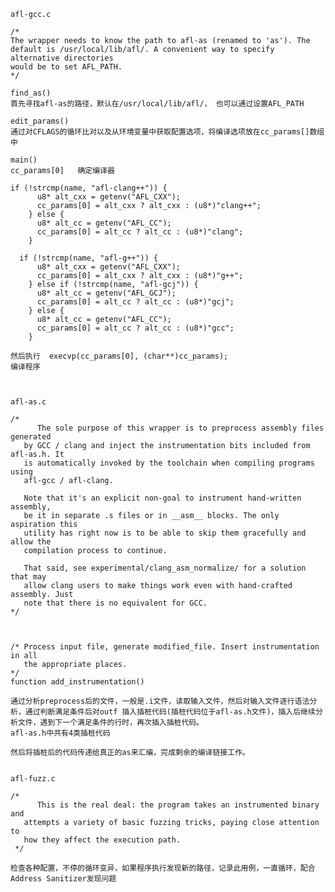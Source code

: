     afl-gcc.c

    /*
    The wrapper needs to know the path to afl-as (renamed to 'as'). The default is /usr/local/lib/afl/. A convenient way to specify alternative directories
    would be to set AFL_PATH.
    */

    find_as()
    首先寻找afl-as的路径，默认在/usr/local/lib/afl/， 也可以通过设置AFL_PATH

    edit_params()
    通过对CFLAGS的循环比对以及从环境变量中获取配置选项，将编译选项放在cc_params[]数组中

    main()
    cc_params[0]   确定编译器

    if (!strcmp(name, "afl-clang++")) {
          u8* alt_cxx = getenv("AFL_CXX");
          cc_params[0] = alt_cxx ? alt_cxx : (u8*)"clang++";
        } else {
          u8* alt_cc = getenv("AFL_CC");
          cc_params[0] = alt_cc ? alt_cc : (u8*)"clang";
        }

      if (!strcmp(name, "afl-g++")) {
          u8* alt_cxx = getenv("AFL_CXX");
          cc_params[0] = alt_cxx ? alt_cxx : (u8*)"g++";
        } else if (!strcmp(name, "afl-gcj")) {
          u8* alt_cc = getenv("AFL_GCJ");
          cc_params[0] = alt_cc ? alt_cc : (u8*)"gcj";
        } else {
          u8* alt_cc = getenv("AFL_CC");
          cc_params[0] = alt_cc ? alt_cc : (u8*)"gcc";
        }

    然后执行  execvp(cc_params[0], (char**)cc_params);
    编译程序



    afl-as.c

    /*
          The sole purpose of this wrapper is to preprocess assembly files generated
       by GCC / clang and inject the instrumentation bits included from afl-as.h. It
       is automatically invoked by the toolchain when compiling programs using
       afl-gcc / afl-clang.

       Note that it's an explicit non-goal to instrument hand-written assembly,
       be it in separate .s files or in __asm__ blocks. The only aspiration this
       utility has right now is to be able to skip them gracefully and allow the
       compilation process to continue.

       That said, see experimental/clang_asm_normalize/ for a solution that may
       allow clang users to make things work even with hand-crafted assembly. Just
       note that there is no equivalent for GCC.
    */



    /* Process input file, generate modified_file. Insert instrumentation in all
       the appropriate places. 
    */
    function add_instrumentation()

    通过分析preprocess后的文件，一般是.i文件，读取输入文件，然后对输入文件逐行语法分析，通过判断满足条件后对outf 插入插桩代码(插桩代码位于afl-as.h文件)，插入后继续分析文件，遇到下一个满足条件的行时，再次插入插桩代码。
    afl-as.h中共有4类插桩代码

    然后将插桩后的代码传递给真正的as来汇编，完成剩余的编译链接工作。


    afl-fuzz.c

    /* 
          This is the real deal: the program takes an instrumented binary and
       attempts a variety of basic fuzzing tricks, paying close attention to
       how they affect the execution path.
     */

    检查各种配置，不停的循环变异，如果程序执行发现新的路径，记录此用例，一直循环，配合Address Sanitizer发现问题
